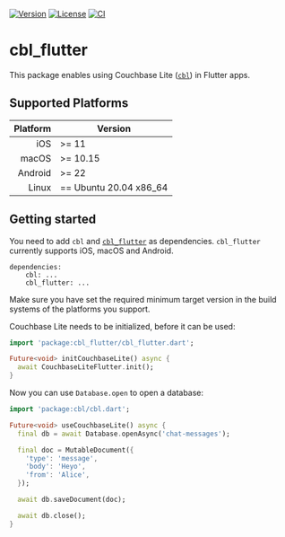 [![Version](https://badgen.net/pub/v/cbl_flutter)](https://pub.dev/packages/cbl_flutter)
[![License](https://badgen.net/pub/license/cbl_flutter)](https://github.com/cofu-app/cbl-dart/blob/main/packages/cbl_flutter/LICENSE)
[![CI](https://github.com/cofu-app/cbl-dart/actions/workflows/ci.yaml/badge.svg)](https://github.com/cofu-app/cbl-dart/actions/workflows/ci.yaml)

# cbl_flutter

This package enables using Couchbase Lite
([`cbl`](https://pub.dev/packages/cbl)) in Flutter apps.

## Supported Platforms

| Platform | Version                |
| -------: | ---------------------- |
|      iOS | >= 11                  |
|    macOS | >= 10.15               |
|  Android | >= 22                  |
|    Linux | == Ubuntu 20.04 x86_64 |

## Getting started

You need to add `cbl` and [`cbl_flutter`](https://pub.dev/packages/cbl_flutter)
as dependencies. `cbl_flutter` currently supports iOS, macOS and Android.

```pubspec
dependencies:
    cbl: ...
    cbl_flutter: ...
```

Make sure you have set the required minimum target version in the build systems
of the platforms you support.

Couchbase Lite needs to be initialized, before it can be used:

```dart
import 'package:cbl_flutter/cbl_flutter.dart';

Future<void> initCouchbaseLite() async {
  await CouchbaseLiteFlutter.init();
}
```

Now you can use `Database.open` to open a database:

```dart
import 'package:cbl/cbl.dart';

Future<void> useCouchbaseLite() async {
  final db = await Database.openAsync('chat-messages');

  final doc = MutableDocument({
    'type': 'message',
    'body': 'Heyo',
    'from': 'Alice',
  });

  await db.saveDocument(doc);

  await db.close();
}
```
